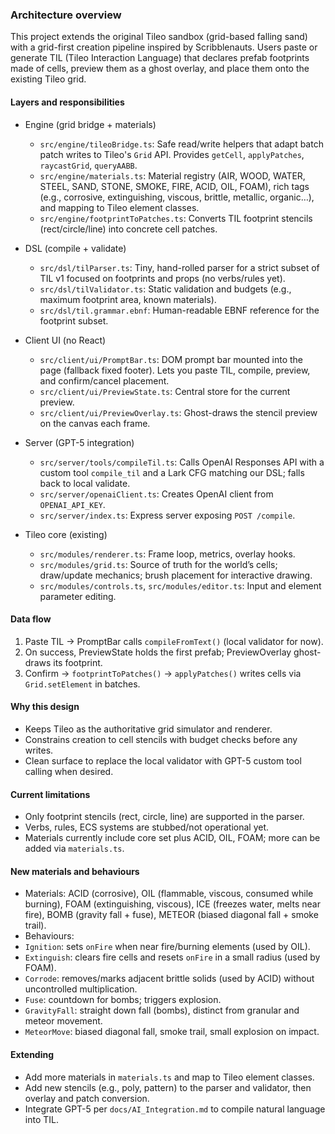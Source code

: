 ### Architecture overview

This project extends the original Tileo sandbox (grid-based falling sand) with a grid-first creation pipeline inspired by Scribblenauts. Users paste or generate TIL (Tileo Interaction Language) that declares prefab footprints made of cells, preview them as a ghost overlay, and place them onto the existing Tileo grid.

#### Layers and responsibilities

- Engine (grid bridge + materials)

  - `src/engine/tileoBridge.ts`: Safe read/write helpers that adapt batch patch writes to Tileo's `Grid` API. Provides `getCell`, `applyPatches`, `raycastGrid`, `queryAABB`.
  - `src/engine/materials.ts`: Material registry (AIR, WOOD, WATER, STEEL, SAND, STONE, SMOKE, FIRE, ACID, OIL, FOAM), rich tags (e.g., corrosive, extinguishing, viscous, brittle, metallic, organic…), and mapping to Tileo element classes.
  - `src/engine/footprintToPatches.ts`: Converts TIL footprint stencils (rect/circle/line) into concrete cell patches.

- DSL (compile + validate)

  - `src/dsl/tilParser.ts`: Tiny, hand-rolled parser for a strict subset of TIL v1 focused on footprints and props (no verbs/rules yet).
  - `src/dsl/tilValidator.ts`: Static validation and budgets (e.g., maximum footprint area, known materials).
  - `src/dsl/til.grammar.ebnf`: Human-readable EBNF reference for the footprint subset.

- Client UI (no React)

  - `src/client/ui/PromptBar.ts`: DOM prompt bar mounted into the page (fallback fixed footer). Lets you paste TIL, compile, preview, and confirm/cancel placement.
  - `src/client/ui/PreviewState.ts`: Central store for the current preview.
  - `src/client/ui/PreviewOverlay.ts`: Ghost-draws the stencil preview on the canvas each frame.

- Server (GPT-5 integration)

  - `src/server/tools/compileTil.ts`: Calls OpenAI Responses API with a custom tool `compile_til` and a Lark CFG matching our DSL; falls back to local validate.
  - `src/server/openaiClient.ts`: Creates OpenAI client from `OPENAI_API_KEY`.
  - `src/server/index.ts`: Express server exposing `POST /compile`.

- Tileo core (existing)
  - `src/modules/renderer.ts`: Frame loop, metrics, overlay hooks.
  - `src/modules/grid.ts`: Source of truth for the world’s cells; draw/update mechanics; brush placement for interactive drawing.
  - `src/modules/controls.ts`, `src/modules/editor.ts`: Input and element parameter editing.

#### Data flow

1. Paste TIL → PromptBar calls `compileFromText()` (local validator for now).
2. On success, PreviewState holds the first prefab; PreviewOverlay ghost-draws its footprint.
3. Confirm → `footprintToPatches()` → `applyPatches()` writes cells via `Grid.setElement` in batches.

#### Why this design

- Keeps Tileo as the authoritative grid simulator and renderer.
- Constrains creation to cell stencils with budget checks before any writes.
- Clean surface to replace the local validator with GPT-5 custom tool calling when desired.

#### Current limitations

- Only footprint stencils (rect, circle, line) are supported in the parser.
- Verbs, rules, ECS systems are stubbed/not operational yet.
- Materials currently include core set plus ACID, OIL, FOAM; more can be added via `materials.ts`.

#### New materials and behaviours

- Materials: ACID (corrosive), OIL (flammable, viscous, consumed while burning), FOAM (extinguishing, viscous), ICE (freezes water, melts near fire), BOMB (gravity fall + fuse), METEOR (biased diagonal fall + smoke trail).
- Behaviours:
- `Ignition`: sets `onFire` when near fire/burning elements (used by OIL).
- `Extinguish`: clears fire cells and resets `onFire` in a small radius (used by FOAM).
- `Corrode`: removes/marks adjacent brittle solids (used by ACID) without uncontrolled multiplication.
- `Fuse`: countdown for bombs; triggers explosion.
- `GravityFall`: straight down fall (bombs), distinct from granular and meteor movement.
- `MeteorMove`: biased diagonal fall, smoke trail, small explosion on impact.

#### Extending

- Add more materials in `materials.ts` and map to Tileo element classes.
- Add new stencils (e.g., poly, pattern) to the parser and validator, then overlay and patch conversion.
- Integrate GPT-5 per `docs/AI_Integration.md` to compile natural language into TIL.
